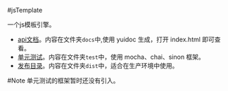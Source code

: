 #jsTemplate 

一个js模板引擎。
* [api文档](./docs)。内容在文件夹`docs`中,使用 yuidoc 生成，打开 index.html 即可查看。
* [单元测试](./test)。内容在文件夹`test`中，使用 mocha、chai、sinon 框架。
* [发布目录](./dist)。内容在文件夹`dist`中，适合在生产环境中使用。

#Note
单元测试的框架暂时还没有引入。